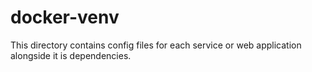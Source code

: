 # docker-venv
This directory contains config files for each service or web application alongside it is dependencies.
